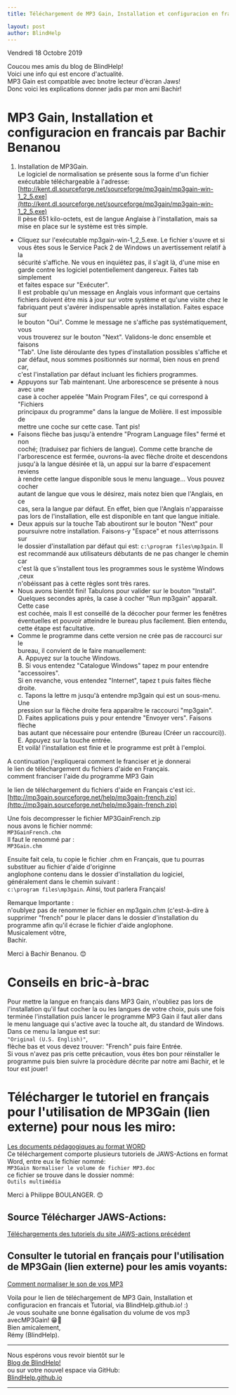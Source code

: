 ```yaml
---
title: Téléchargement de MP3 Gain, Installation et configuracion en francais et Tutorial, via BlindHelp.github.io

layout: post
author: BlindHelp
---
```


<footer>Vendredi 18 Octobre 2019</footer>


Coucou mes amis du blog de BlindHelp!    
Voici une info qui est encore d'actualité.    
MP3 Gain est compatible avec bnotre lecteur d'ècran Jaws!    
Donc voici les explications donner jadis par mon ami Bachir!    


# MP3 Gain, Installation et configuracion en francais par Bachir Benanou 

1. Installation de MP3Gain.    
Le logiciel de normalisation se présente sous la forme d'un fichier    
exécutable téléchargeable à l'adresse:    
[http://kent.dl.sourceforge.net/sourceforge/mp3gain/mp3gain-win-1_2_5.exe](http://kent.dl.sourceforge.net/sourceforge/mp3gain/mp3gain-win-1_2_5.exe)    
Il pèse 651 kilo-octets, est de langue Anglaise à l'installation, mais sa    
mise en place sur le système est très simple.    
- Cliquez sur l'exécutable mp3gain-win-1_2_5.exe. Le fichier s'ouvre et si    
vous êtes sous le Service Pack 2 de Windows un avertissement relatif à la    
sécurité s'affiche. Ne vous en inquiétez pas, il s'agit là, d'une mise en    
garde contre les logiciel potentiellement dangereux. Faites tab simplement    
et faites espace sur "Exécuter".    
Il est probable qu'un message en Anglais vous informant que certains    
fichiers doivent être mis à jour sur votre système et qu'une visite chez le    
fabriquant peut s'avérer indispensable après installation. Faites espace sur    
le bouton "Oui". Comme le message ne s'affiche pas systématiquement, vous    
vous trouverez sur le bouton "Next". Validons-le donc ensemble et faisons    
"Tab". Une liste déroulante des types d'installation possibles s'affiche et    
par défaut, nous sommes positionnés sur normal, bien nous en prend car,    
c'est l'installation par défaut incluant les fichiers programmes.    
- Appuyons sur Tab maintenant. Une arborescence se présente à nous avec une    
case à cocher appelée "Main Program Files", ce qui correspond à "Fichiers    
principaux du programme" dans la langue de Molière. Il est impossible de    
mettre une coche sur cette case. Tant pis!    
- Faisons flèche bas jusqu'à entendre "Program Language files" fermé et non    
coché; (traduisez par fichiers de langue). Comme cette branche de    
l'arborescence est fermée, ouvrons-la avec flèche droite et descendons    
jusqu'à la langue désirée et là, un appui sur la barre d'espacement reviens    
à rendre cette langue disponible sous le menu language... Vous pouvez cocher    
autant de langue que vous le désirez, mais notez bien que l'Anglais, en ce    
cas, sera la langue par défaut. En effet, bien que l'Anglais n'apparaisse    
pas lors de l'installation, elle est disponible en tant que langue initiale.    
- Deux appuis sur la touche Tab aboutiront sur le bouton "Next" pour    
poursuivre notre installation. Faisons-y "Espace" et nous atterrissons sur    
le dossier d'installation par défaut qui est: `c:\program files\mp3gain`. Il    
est recommandé aux utilisateurs débutants de ne pas changer le chemin car    
c'est là que s'installent tous les programmes sous le système Windows ,ceux    
n'obéissant pas à cette règles sont très rares.    
- Nous avons bientôt fini! Tabulons pour valider sur le bouton "Install".    
Quelques secondes après, la case à cocher "Run mp3gain" apparaît. Cette case    
est cochée, mais Il est conseillé de la décocher pour fermer les fenêtres    
éventuelles et pouvoir atteindre le bureau plus facilement. Bien entendu,    
cette étape est facultative.    
- Comme le programme dans cette version ne crée pas de raccourci sur le    
bureau, il convient de le faire manuellement:    
A. Appuyez sur la touche Windows.    
B. Si vous entendez "Catalogue Windows" tapez m pour entendre "accessoires".    
Si en revanche, vous entendez "Internet", tapez t puis faites flèche droite.    
c. Tapons la lettre m jusqu'à entendre mp3gain qui est un sous-menu. Une    
pression sur la flèche droite fera apparaître le raccourci "mp3gain".    
D. Faites applications puis y pour entendre "Envoyer vers". Faisons flèche    
bas autant que nécessaire pour entendre (Bureau (Créer un raccourci)).    
E. Appuyez sur la touche entrée.    
Et voilà! l'installation est finie et le programme est prêt à l'emploi.    

A continuation j'expliquerai comment le franciser et je donnerai    
le lien de téléchargement du fichiers d'aide en Français.    
comment franciser l'aide du programme MP3 Gain    

le lien de téléchargement du fichiers d'aide en Français c'est ici:.    
[http://mp3gain.sourceforge.net/help/mp3gain-french.zip](http://mp3gain.sourceforge.net/help/mp3gain-french.zip)    

Une fois decompresser le fichier MP3GainFrench.zip    
nous avons le fichier nommé:    
`MP3GainFrench.chm`    
Il faut le renommé par :    
`MP3Gain.chm`    

Ensuite fait cela, tu copie le fichier .chm en Français, que tu pourras substituer au fichier d'aide d'originne    
anglophone contenu dans le dossier d'installation du logiciel,    
généralement dans le chemin suivant :    
`c:\program files\mp3gain`. Ainsi, tout parlera Français!    

Remarque Importante :    
n'oublyez pas de renommer le fichier en mp3gain.chm (c'est-à-dire à    
supprimer "french" pour le placer dans le dossier d'installation du    
programme afin qu'il écrase le fichier d'aide anglophone.    
Musicalement vôtre,    
Bachir.    

Merci à Bachir Benanou. 😊    

# Conseils en bric-à-brac #

Pour mettre la langue en français dans MP3 Gain, n'oubliez pas  lors de l'installation qu'il faut cocher la ou les langues de votre choix, puis une fois terminée l'installation puis lancer le programme MP3 Gain il faut aller dans le menu language qui s'active avec la touche alt, du standard de Windows. Dans ce menu la langue est sur:    
`"Original (U.S. English)"`,    
flèche bas et vous devez trouver: "French" puis faire Entrée.    
Si vous n'avez pas pris cette précaution, vous êtes bon pour réinstaller le programme puis bien suivre la procèdure décrite par notre ami Bachir, et le tour est jouer!    

# Télécharger le tutoriel en français pour l'utilisation de MP3Gain (lien externe) pour nous les miro: #
[Les documents pédagogiques au format WORD](http://www.jaws-actions.fr/lancer/JAWS-Documentation_au_format_WORD-P_BOULANGER.zip)    
Ce téléchargement comporte plusieurs tutoriels de JAWS-Actions en format Word, entre eux le fichier nommé:    
`MP3Gain Normaliser le volume de fichier MP3.doc`    
ce fichier se trouve dans le dossier nommé:    
`Outils multimédia`    

Merci à Philippe BOULANGER. 😊    

## Source Télécharger JAWS-Actions: ##
[Téléchargements des tutoriels du site JAWS-actions précédent](http://www.jaws-actions.fr/DownLoad.html#page)    

## Consulter le tutorial en français pour l'utilisation de MP3Gain (lien externe) pour les amis voyants: ##
[Comment normaliser le son de vos MP3](https://quick-tutoriel.com/normaliser-le-son-de-vos-mp3/)    


Voila pour le lien de téléchargement de MP3 Gain, Installation et configuracion en francais et Tutorial, via BlindHelp.github.io! :)    
Je vous souhaite une bonne égalisation du volume de vos mp3 avecMP3Gain! 😁👏    
Bien amicalement,    
Rémy (BlindHelp).

---

Nous espérons vous revoir bientôt sur le      
[Blog de BlindHelp!](http://blindhelp.blogspot.fr/)                    
ou sur  votre nouvel espace via GitHub:                     
[BlindHelp.github.io](https://blindhelp.github.io)                    

---